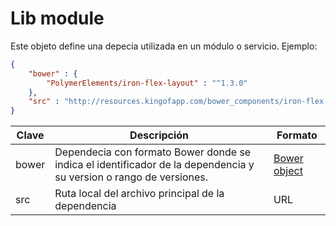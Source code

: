 # Lib module

Este objeto define una depecia utilizada en un módulo o servicio. Ejemplo:

```json
{
    "bower" : {
        "PolymerElements/iron-flex-layout" : "^1.3.0"
    },
    "src" : "http://resources.kingofapp.com/bower_components/iron-flex-layout/iron-flex-layout.html"
}
```


| Clave | Descripción  | Formato |
| ----- | ------------ | ------- |
| bower | Dependecia con formato Bower donde se indica el identificador de la dependencia y su version o rango de versiones. | [Bower object](https://bower.io/) |
| src   | Ruta local del archivo principal de la dependencia | URL |
